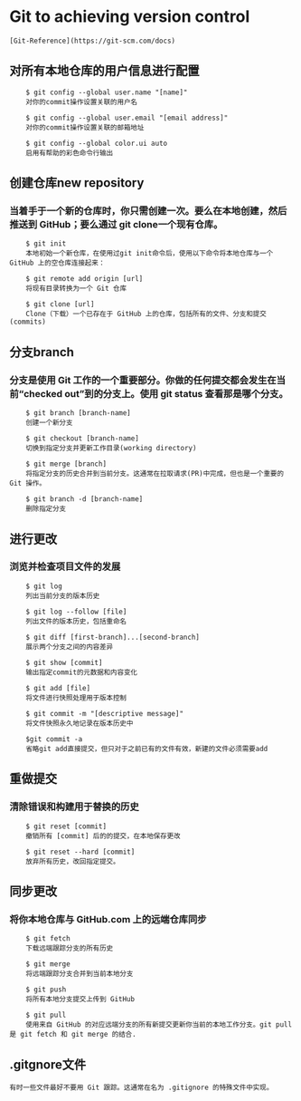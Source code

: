 # Git to achieving version control
    [Git-Reference](https://git-scm.com/docs)
## 对所有本地仓库的用户信息进行配置
        $ git config --global user.name "[name]"
        对你的commit操作设置关联的用户名
        
        $ git config --global user.email "[email address]"
        对你的commit操作设置关联的邮箱地址
        
        $ git config --global color.ui auto
        启用有帮助的彩色命令行输出

## 创建仓库new repository
### 当着手于一个新的仓库时，你只需创建一次。要么在本地创建，然后推送到 GitHub；要么通过 git clone一个现有仓库。
        
        $ git init
        本地初始一个新仓库，在使用过git init命令后，使用以下命令将本地仓库与一个 GitHub 上的空仓库连接起来：
        
        $ git remote add origin [url]
        将现有目录转换为一个 Git 仓库
        
        $ git clone [url]
        Clone（下载）一个已存在于 GitHub 上的仓库，包括所有的文件、分支和提交(commits)

## 分支branch
### 分支是使用 Git 工作的一个重要部分。你做的任何提交都会发生在当前“checked out”到的分支上。使用 git status 查看那是哪个分支。

        $ git branch [branch-name]
        创建一个新分支

        $ git checkout [branch-name]
        切换到指定分支并更新工作目录(working directory)

        $ git merge [branch]
        将指定分支的历史合并到当前分支。这通常在拉取请求(PR)中完成，但也是一个重要的 Git 操作。

        $ git branch -d [branch-name]
        删除指定分支

## 进行更改
### 浏览并检查项目文件的发展
      
        $ git log
        列出当前分支的版本历史
       
        $ git log --follow [file]
        列出文件的版本历史，包括重命名
        
        $ git diff [first-branch]...[second-branch]
        展示两个分支之间的内容差异
        
        $ git show [commit]
        输出指定commit的元数据和内容变化
        
        $ git add [file]
        将文件进行快照处理用于版本控制
        
        $ git commit -m "[descriptive message]"
        将文件快照永久地记录在版本历史中

        $git commit -a 
        省略git add直接提交，但只对于之前已有的文件有效，新建的文件必须需要add

## 重做提交
### 清除错误和构建用于替换的历史
        $ git reset [commit]
        撤销所有 [commit] 后的的提交，在本地保存更改

        $ git reset --hard [commit]
        放弃所有历史，改回指定提交。

## 同步更改
### 将你本地仓库与 GitHub.com 上的远端仓库同步

        $ git fetch
        下载远端跟踪分支的所有历史
        
        $ git merge
        将远端跟踪分支合并到当前本地分支
        
        $ git push
        将所有本地分支提交上传到 GitHub
        
        $ git pull
        使用来自 GitHub 的对应远端分支的所有新提交更新你当前的本地工作分支。git pull 是 git fetch 和 git merge 的结合.

## .gitgnore文件
    有时一些文件最好不要用 Git 跟踪。这通常在名为 .gitignore 的特殊文件中实现。